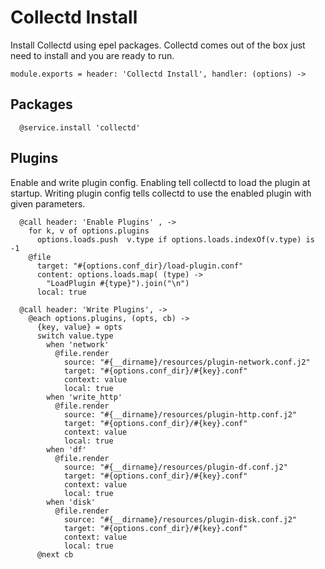 
# Collectd Install
Install Collectd using epel packages. Collectd comes out of the box just need to install
and you are ready to run.

    module.exports = header: 'Collectd Install', handler: (options) ->

## Packages

      @service.install 'collectd'

## Plugins
Enable and write plugin config.
Enabling tell collectd to load the plugin at startup.
Writing plugin config tells collectd to use the enabled plugin with given parameters.

      @call header: 'Enable Plugins' , ->
        for k, v of options.plugins
          options.loads.push  v.type if options.loads.indexOf(v.type) is -1
        @file
          target: "#{options.conf_dir}/load-plugin.conf"
          content: options.loads.map( (type) ->
            "LoadPlugin #{type}").join("\n")
          local: true
        
      @call header: 'Write Plugins', ->
        @each options.plugins, (opts, cb) ->
          {key, value} = opts
          switch value.type
            when 'network'
              @file.render
                source: "#{__dirname}/resources/plugin-network.conf.j2"
                target: "#{options.conf_dir}/#{key}.conf"
                context: value
                local: true
            when 'write_http'
              @file.render
                source: "#{__dirname}/resources/plugin-http.conf.j2"
                target: "#{options.conf_dir}/#{key}.conf"
                context: value
                local: true
            when 'df'
              @file.render
                source: "#{__dirname}/resources/plugin-df.conf.j2"
                target: "#{options.conf_dir}/#{key}.conf"
                context: value
                local: true
            when 'disk'
              @file.render
                source: "#{__dirname}/resources/plugin-disk.conf.j2"
                target: "#{options.conf_dir}/#{key}.conf"
                context: value
                local: true
          @next cb
      
